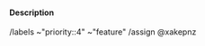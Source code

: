 <!-- Thanks for taking the time to fill out this feature request! -->

#### Description
<!-- Also attach any relevant screenshots/docs/links to this request -->

/labels ~"priority::4" ~"feature"
/assign @xakepnz
